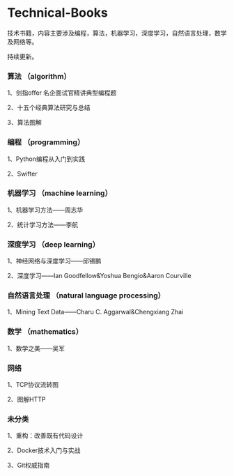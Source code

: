 # Technical-Books

技术书籍，内容主要涉及编程，算法，机器学习，深度学习，自然语言处理，数学及网络等。

持续更新。

### 算法 （algorithm）

1、剑指offer 名企面试官精讲典型编程题

2、十五个经典算法研究与总结

3、算法图解

### 编程 （programming）

1、Python编程从入门到实践

2、Swifter

### 机器学习 （machine learning）

1、机器学习方法——周志华

2、统计学习方法——李航

### 深度学习 （deep learning）

1、神经网络与深度学习——邱锡鹏

2、深度学习——Ian Goodfellow&Yoshua Bengio&Aaron Courville

### 自然语言处理 （natural language processing）

1、Mining Text Data——Charu C. Aggarwal&Chengxiang Zhai

### 数学 （mathematics）

1、数学之美——吴军

### 网络

1、TCP协议流转图

2、图解HTTP

### 未分类

1、重构：改善既有代码设计

2、Docker技术入门与实战

3、Git权威指南

